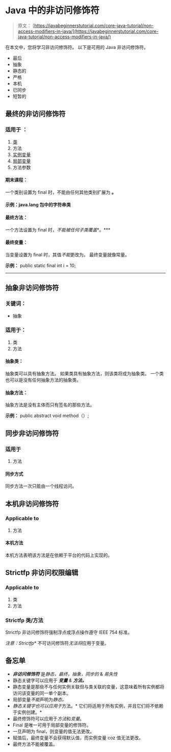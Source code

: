 # Java 中的非访问修饰符

> 原文： [https://javabeginnerstutorial.com/core-java-tutorial/non-access-modifiers-in-java/](https://javabeginnerstutorial.com/core-java-tutorial/non-access-modifiers-in-java/)

在本文中，您将学习非访问修饰符。 以下是可用的 Java 非访问修饰符。

*   最后
*   抽象
*   静态的
*   严格
*   本机
*   已同步
*   短暂的

## 最终的非访问修饰符

### 适用于 ：

1.  [类](https://javabeginnerstutorial.com/core-java-tutorial/java-class-object-tutorial/)
2.  方法
3.  [实例变量](https://javabeginnerstutorial.com/core-java-tutorial/instance-variable-java/)
4.  [局部变量](https://javabeginnerstutorial.com/core-java-tutorial/local-variable-in-java/)
5.  方法参数

#### 期末课程：

一个类别设置为 final 时，不能由任何其他类别扩展为 ****。****

#### **示例：java.lang 包中的字符串**类

#### 最终方法：

一个方法设置为 final 时，*不能被任何子类覆盖**。***

#### 最终变量：

当变量设置为 final 时，其值*不能*更改为。 最终变量就像常量。

**示例：** public static final int i = 10;

* * *

## 抽象非访问修饰符

### 关键词：

*   抽象

### 适用于：

1.  类
2.  方法

#### 抽象类：

抽象类可以具有抽象方法。 如果类具有抽象方法，则该类将成为抽象类。 一个类也可以是没有任何抽象方法的抽象类。

#### 抽象方法：

抽象方法是没有主体而只有签名的那些方法。

**示例：** public abstract void method（）;

## 同步非访问修饰符

### 适用于

1.  方法

#### 同步方式

同步方法一次只能由一个线程访问。

## 本机非访问修饰符

### Applicable to

1.  方法

#### 本机方法

本机方法表明该方法是在依赖于平台的代码上实现的。

## Strictfp 非访问权限编辑

### Applicable to

1.  类
2.  方法

### Strictfp 类/方法

Strictfp 非访问修饰符强制浮点或浮点操作遵守 IEEE 754 标准。

**注意*：Strictfp** 不可访问修饰符*无法将*应用于变量。

## 备忘单

*   ***非访问修饰符*** 是*静态，最终，抽象，同步的* & *易失性*
*   静态关键字可以应用于 ***变量** & **方法。***
*   静态变量是那些不与任何实例关联但与类关联的变量，这意味着所有实例都将访问该变量的同一单个副本。
*   局部变量*不能*声明为*静态。*
*   *静态关键字也可以应用于*方法。* 它们将适用于所有实例，并且它们将不依赖于实例创建。*
*   最终修饰符可以应用于*方法*和*变量*。
*   Final 是唯一可用于局部变量的修饰符。
*   一旦声明为 final，则变量的值无法更改。
*   赋值后，最终变量不会获得默认值，而实例变量 coz 值无法更改。
*   最终方法不能被覆盖。

